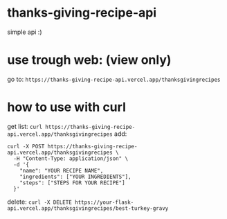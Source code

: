 # thanks-giving-recipe-api
simple api :)

# use trough web: (view only)
go to:
`https://thanks-giving-recipe-api.vercel.app/thanksgivingrecipes`

# how to use with curl
get list:
`curl https://thanks-giving-recipe-api.vercel.app/thanksgivingrecipes`
add:
```
curl -X POST https://thanks-giving-recipe-api.vercel.app/thanksgivingrecipes \
  -H "Content-Type: application/json" \
  -d '{
    "name": "YOUR RECIPE NAME",
    "ingredients": ["YOUR INGREDIENTS"],
    "steps": ["STEPS FOR YOUR RECIPE"]
  }'
```
delete:
`curl -X DELETE https://your-flask-api.vercel.app/thanksgivingrecipes/best-turkey-gravy`
